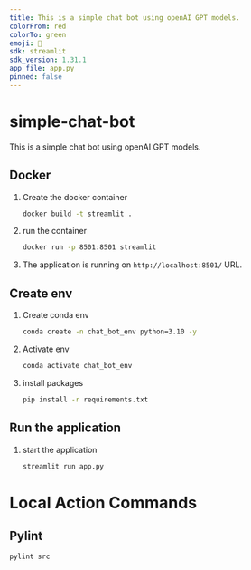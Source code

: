 ```yaml
---
title: This is a simple chat bot using openAI GPT models.
colorFrom: red
colorTo: green
emoji: 👾
sdk: streamlit
sdk_version: 1.31.1
app_file: app.py
pinned: false
---
```


# simple-chat-bot
This is a simple chat bot using openAI GPT models.

## Docker 
1. Create the docker container
    ```bash
    docker build -t streamlit .
    ```

2. run the container
    ```bash
    docker run -p 8501:8501 streamlit
    ```
3. The application is running on `http://localhost:8501/` URL.

## Create env

1. Create conda env
    ```bash
    conda create -n chat_bot_env python=3.10 -y
    ```

2. Activate env
    ```bash
    conda activate chat_bot_env
    ```

3. install packages
    ```bash
    pip install -r requirements.txt
    ```

## Run the application
1. start the application
    ```bash
    streamlit run app.py
    ```

# Local Action Commands

## Pylint
```bash
pylint src
```






